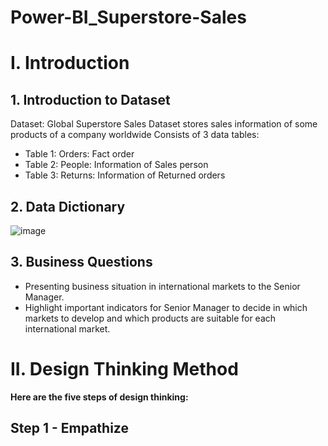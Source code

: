 # Power-BI_Superstore-Sales

# I. Introduction
##  1. Introduction to Dataset
Dataset: Global Superstore Sales
Dataset stores sales information of some products of a company worldwide
Consists of 3 data tables:
- Table 1: Orders: Fact order
- Table 2: People: Information of Sales person
- Table 3: Returns: Information of Returned orders

## 2. Data Dictionary
![image](https://github.com/uyennguyen307/Power-BI_Superstore-Sales/assets/162019618/217f66e6-aacd-4f8f-b375-50fd76f36f9c)

## 3. Business Questions
- Presenting business situation in international markets to the Senior Manager.
- Highlight important indicators for Senior Manager to decide in which markets to develop and which products are suitable for each international market.  

# II. Design Thinking Method
**Here are the five steps of design thinking:**
## Step 1 - Empathize
